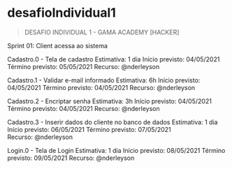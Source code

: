 # desafioIndividual1

>DESAFIO INDIVIDUAL 1 - GAMA ACADEMY [HACKER]

Sprint 01: Client acessa ao sistema 

Cadastro.0 - Tela de cadastro
  Estimativa: 1 dia
  Início previsto: 04/05/2021
  Término previsto: 05/05/2021
  Recurso: @nderleyson

Cadastro.1 - Validar e-mail informado
  Estimativa: 6h
  Início previsto: 04/05/2021
  Término previsto: 04/05/2021
  Recurso: @nderleyson
  
Cadastro.2 - Encriptar senha
  Estimativa: 3h
  Início previsto: 04/05/2021
  Término previsto:  04/05/2021
  Recurso: @nderleyson
 
Cadastro.3 - Inserir dados do cliente no banco de dados
  Estimativa: 1 dia
  Início previsto: 06/05/2021
  Término previsto: 07/05/2021        
  Recurso: @nderleyson
 
Login.0 - Tela de Login
  Estimativa: 1 dia
  Início previsto: 08/05/2021
  Término previsto: 09/05/2021
  Recurso: @nderleyson
 
 
